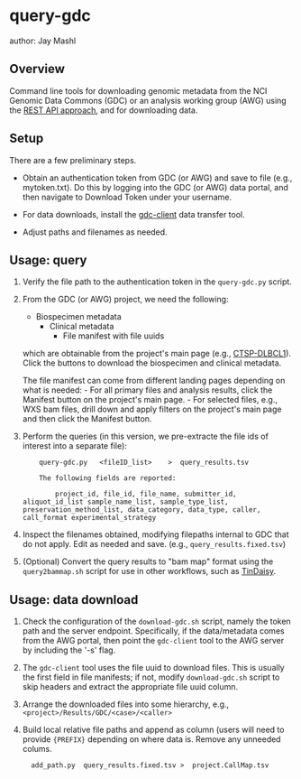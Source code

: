 query-gdc
===============================

author: Jay Mashl

Overview
-------------

Command line tools for downloading genomic metadata from the NCI Genomic Data Commons (GDC) or an
analysis working group (AWG) using the [REST API approach](https://docs.gdc.cancer.gov/API/Users_Guide/Getting_Started/), and for downloading data.


Setup
-------------

There are a few preliminary steps.
- Obtain an authentication token from GDC (or AWG) and save to file (e.g., mytoken.txt). Do this by logging into the GDC (or AWG) data portal, and then
   navigate to Download Token under your username.

- For data downloads, install the [gdc-client](https://gdc.cancer.gov/access-data/gdc-data-transfer-tool) data transfer tool.

- Adjust paths and filenames as needed.

Usage: query
-------------

1. Verify the file path to the authentication token in the `query-gdc.py` script.

2. From the GDC (or AWG) project, we need the following:
   - Biospecimen metadata
     - Clinical metadata
       - File manifest with file uuids

   which are obtainable from the project's main page (e.g., [CTSP-DLBCL1](https://portal.gdc.cancer.gov/projects/CTSP-DLBCL1/)).
   Click the buttons to download the biospecimen and clinical metadata.

    The file manifest can come from different landing pages depending on what is needed:
        - For all primary files and analysis results, click the Manifest button on the project's main page.
            - For selected files, e.g., WXS bam files, drill down and apply filters on the project's main page and then click the Manifest button.

3. Perform the queries (in this version, we pre-extracte the file ids of interest into a separate file):

           query-gdc.py   <fileID_list>    >  query_results.tsv

           The following fields are reported:

               project_id, file_id, file_name, submitter_id, aliquot_id_list sample_name_list, sample_type_list, preservation_method_list, data_category, data_type, caller, call_format experimental_strategy


4. Inspect the filenames obtained, modifying filepaths internal to GDC that do not apply. Edit as needed and save. (e.g., `query_results.fixed.tsv`)

5. (Optional) Convert the query results to "bam map" format using the `query2bammap.sh` script for use in other workflows, such as [TinDaisy](https://github.com/ding-lab/TinDaisy).


Usage: data download
-------------
1. Check the configuration of the `download-gdc.sh` script, namely the token path and the server endpoint. Specifically, if the data/metadata comes from the AWG portal, then point the `gdc-client` tool to the AWG server by including the '-s' flag.

2. The `gdc-client` tool uses the file uuid to download files. This is usually the first field in file manifests; if not, modify `download-gdc.sh` script to skip headers and extract the appropriate file uuid column.

3. Arrange the downloaded files into some hierarchy, e.g., `<project>/Results/GDC/<case>/<caller>`

4. Build local relative file paths and append as column (users will need to provide `{PREFIX}` depending on where data is. Remove any unneeded colums.

         add_path.py  query_results.fixed.tsv >  project.CallMap.tsv

